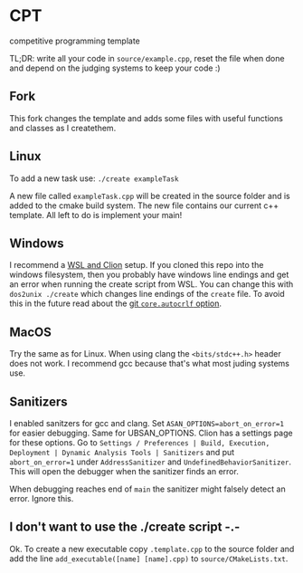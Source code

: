 # CPT
competitive programming template

TL;DR: write all your code in `source/example.cpp`, reset the file when done and depend on the judging systems to keep your code :)

## Fork
This fork changes the template and adds some files with useful functions and classes as I createthem.

## Linux

To add a new task use:
``./create exampleTask``

A new file called `exampleTask.cpp` will be created in the source folder and is added to the cmake build system.
The new file contains our current c++ template. All left to do is implement your main!


## Windows

I recommend a [WSL and Clion](https://www.jetbrains.com/help/clion/how-to-use-wsl-development-environment-in-product.html) setup.
If you cloned this repo into the windows filesystem, then you probably have windows line endings and get an error when running the create script from WSL.
You can change this with `dos2unix ./create` which changes line endings of the `create` file.
To avoid this in the future read about the [git `core.autocrlf` option](https://git-scm.com/book/en/v2/Customizing-Git-Git-Configuration).


## MacOS

Try the same as for Linux. 
When using clang the `<bits/stdc++.h>` header does not work.
I recommend gcc because that's what most juding systems use.


## Sanitizers

I enabled sanitzers for gcc and clang.
Set `ASAN_OPTIONS=abort_on_error=1` for easier debugging.
Same for UBSAN_OPTIONS. Clion has a settings page for these options. 
Go to `Settings / Preferences | Build, Execution, Deployment | Dynamic Analysis Tools | Sanitizers` and put
`abort_on_error=1` under `AddressSanitizer` and `UndefinedBehaviorSanitizer`.
This will open the debugger when the sanitizer finds an error.

When debugging reaches end of `main` the sanitizer might falsely detect an error. Ignore this.


## I don't want to use the ./create script -.-

Ok. To create a new executable copy `.template.cpp` to the source folder and add the line 
``add_executable([name] [name].cpp)`` to `source/CMakeLists.txt`.

